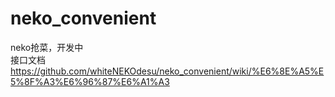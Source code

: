 # neko_convenient
neko抢菜，开发中
<br/>
接口文档
https://github.com/whiteNEKOdesu/neko_convenient/wiki/%E6%8E%A5%E5%8F%A3%E6%96%87%E6%A1%A3

